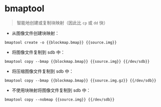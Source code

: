 # bmaptool

> 智能地创建或复制块映射（因此比 `cp` 或 `dd` 快）

- 从图像文件创建块映射：

`bmaptool create -o {{blockmap.bmap}} {{source.img}}`

- 将图像文件复制到 sdb 中：

`bmaptool copy --bmap {{blockmap.bmap}} {{source.img}} {{/dev/sdb}}`

- 将压缩图像文件复制到 sdb 中：

`bmaptool copy --bmap {{blockmap.bmap}} {{source.img.gz}} {{/dev/sdb}}`

- 不使用块映射将图像文件复制到 sdb 中：

`bmaptool copy --nobmap {{source.img}} {{/dev/sdb}}`

[#]: contributors: ([琳小梁]，[Datura stramonium L.])